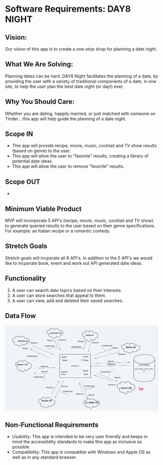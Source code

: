 # Software Requirements: DAY8 NIGHT 

## Vision:
Our vision of this app is to create a one-stop shop for planning a date night.

## What We Are Solving:
Planning dates can be hard.  DAY8 Night facilitates the planning of a date, by providing the user with a variety of traditional components of a date, in one site, to help the user plan the best date night (or day!) ever.

## Why You Should Care:
Whether you are dating, happily married, or just matched with someone on Tinder... this app will help guide the planning of a date night.

## Scope IN
  - This app will provide recipe, movie, music, cocktail and TV show results (based on genre) to the user.
  - This app will allow the user to "favorite" results, creating a library of potential date ideas.
  - This app will allow the user to remove "favorite" results.

## Scope OUT
  - 

## Minimum Viable Product
MVP will incorporate 5 API's (recipe, movie, music, cocktail and TV show) to generate queried results to the user based on their genre specifications.  For example: an Italian recipe or a romantic comedy.

## Stretch Goals
Stretch goals will incporate all 8 API's.  In addition to the 5 API's we would like to incporate book, event and work out API generated date ideas.

## Functionality
  1. A user can search date topics based on their interests.
  2. A user can store searches that appeal to them.
  3. A user can view, add and deleted their saved searches.

## Data Flow
![WRRC](images/date_night_modeling.jpeg)

## Non-Functional Requirements
  - Usability: This app is intended to be very user friendly and keeps in mind the accessibility standards to make this app as inclusive as possible. 
  - Compatibility: This app is compatible with Windows and Apple OS as well as in any standard browser. 
